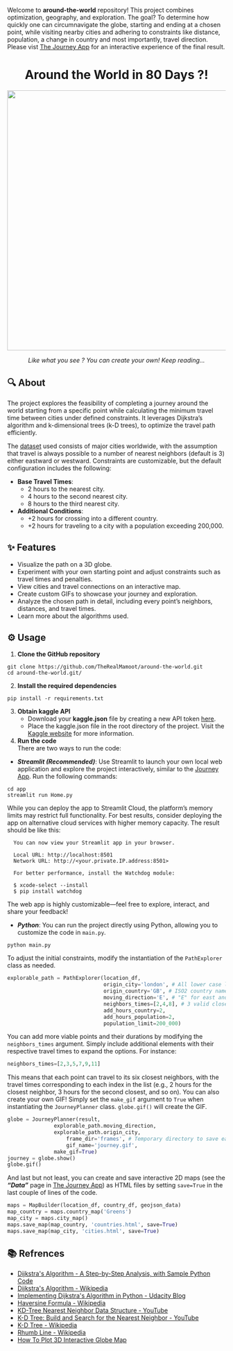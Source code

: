 Welcome to **around-the-world** repository! This project combines optimization, geography, and exploration. The goal? To determine how quickly one can circumnavigate the globe, starting and ending at a chosen point, while visiting nearby cities and adhering to constraints like distance, population, a change in country and most importantly, travel direction.
Please vist [The Journey App](http://0.0.0.0:8501) for an interactive experience of the final result.

<h1 align="center">Around the World in 80 Days ?!</h1>

<p align="center">
<img src="https://github.com/TheRealMamoot/around-the-world/blob/881011e0130fbd7f4159ad8ff390c7517e92ecd4/journey.gif" width="600" height="600" />
</p>

<p align="center"><em>Like what you see ? You can create your own! Keep reading...</em></p>

## 🔍 About

The project explores the feasibility of completing a journey around the world starting from a specific point while calculating the minimum travel time between cities under defined constraints. It leverages Dijkstra’s algorithm and k-dimensional trees (k-D trees), to optimize the travel path efficiently.

The [dataset](https://www.kaggle.com/datasets/max-mind/world-cities-database?select=worldcitiespop.csv) used consists of major cities worldwide, with the assumption that travel is always possible to a number of nearest neighbors (default is 3) either eastward or westward. Constraints are customizable, but the default configuration includes the following:
-	**Base Travel Times**:
    -	2 hours to the nearest city.
    - 4 hours to the second nearest city.
    - 8 hours to the third nearest city.
-	**Additional Conditions**:
	-	+2 hours for crossing into a different country.
	-	+2 hours for traveling to a city with a population exceeding 200,000.

## ✨ Features
- Visualize the path on a 3D globe.
- Experiment with your own starting point and adjust constraints such as travel times and penalties.
- View cities and travel connections on an interactive map.
- Create custom GIFs to showcase your journey and exploration.
- Analyze the chosen path in detail, including every point’s neighbors, distances, and travel times.
- Learn more about the algorithms used.
  
## ⚙️ Usage
1. **Clone the GitHub repository**
```
git clone https://github.com/TheRealMamoot/around-the-world.git
cd around-the-world.git/
```
2. **Install the required dependencies**
```
pip install -r requirements.txt
```
3. **Obtain kaggle API**
	- Download your **kaggle.json** file by creating a new API token [here](https://www.kaggle.com/settings/account).
 	- Place the kaggle.json file in the root directory of the project. Visit the [Kaggle website](https://www.kaggle.com/docs/api#authentication) for more information.
4. **Run the code**
\
There are two ways to run the code:
* ***Streamlit (Recommended)***:
Use Streamlit to launch your own local web application and explore the project interactively, similar to the [Journey App](http://0.0.0.0:8501).
Run the following commands:
```
cd app
streamlit run Home.py
```
While you can deploy the app to Streamlit Cloud, the platform’s memory limits may restrict full functionality. For best results, consider deploying the app on alternative cloud services with higher memory capacity.
The result should be like this:
```
  You can now view your Streamlit app in your browser.

  Local URL: http://localhost:8501
  Network URL: http://<your.private.IP.address:8501>

  For better performance, install the Watchdog module:

  $ xcode-select --install
  $ pip install watchdog
```
The web app is highly customizable—feel free to explore, interact, and share your feedback!
* ***Python***: You can run the project directly using Python, allowing you to customize the code in `main.py`.
```
python main.py
```
To adjust the initial constraints, modify the instantiation of the `PathExplorer` class as needed.
```python
explorable_path = PathExplorer(location_df,
                               origin_city='london', # All lower case letters.
                               origin_country='GB', # ISO2 country name convention.
                               moving_direction='E', # "E" for east and "W" for west.
                               neighbors_times=[2,4,8], # 3 valid close neighbors. 2h hours to reach the first, 4h to second and 8h to the third closest neighbor
                               add_hours_country=2,
                               add_hours_population=2,
                               population_limit=200_000)
```
You can add more viable points and their durations by modifying the ```neighbors_times``` argument. Simply include additional elements with their respective travel times to expand the options. For instance: 
```python 
neighbors_times=[2,3,5,7,9,11]
```
This means that each point can travel to its six closest neighbors, with the travel times corresponding to each index in the list (e.g., 2 hours for the closest neighbor, 3 hours for the second closest, and so on).
You can also create your own GIF! Simply set the ```make_gif``` argument to ```True``` when instantiating the ```JourneyPlanner``` class. ```globe.gif()``` will create the GIF.
```python
globe = JourneyPlanner(result,
		       explorable_path.moving_direction,
   		       explorable_path.origin_city,
 	               frame_dir='frames', # Temporary directory to save each frame of the GIF.
 	               gif_name='journey.gif',
		       make_gif=True)
journey = globe.show()
globe.gif()
```
And last but not least, you can create and save interactive 2D maps (see the ***“Data”*** page in [The Journey App](http://0.0.0.0:8501)) as HTML files by setting ```save=True``` in the last couple of lines of the code.
```python
maps = MapBuilder(location_df, country_df, geojson_data)
map_country = maps.country_map('Greens')
map_city = maps.city_map()
maps.save_map(map_country, 'countries.html', save=True)
maps.save_map(map_city, 'cities.html', save=True)
```
## 📚 **Refrences**
- [Dijkstra's Algorithm - A Step-by-Step Analysis, with Sample Python Code](https://www.youtube.com/watch?v=_B5cx-WD5EA)
- [Dijkstra's Algorithm - Wikipedia](https://en.wikipedia.org/wiki/Dijkstra%27s_algorithm)
- [Implementing Dijkstra's Algorithm in Python - Udacity Blog](https://www.udacity.com/blog/2021/10/implementing-dijkstras-algorithm-in-python.html)
- [Haversine Formula - Wikipedia](https://en.wikipedia.org/wiki/Haversine_formula)
- [KD-Tree Nearest Neighbor Data Structure - YouTube](https://www.youtube.com/watch?v=Glp7THUpGow)
- [K-D Tree: Build and Search for the Nearest Neighbor - YouTube](https://www.youtube.com/watch?v=ivdmGcZo6U8&t=245s)
- [K-D Tree - Wikipedia](https://en.wikipedia.org/wiki/K-d_tree)
- [Rhumb Line - Wikipedia](https://en.wikipedia.org/wiki/Rhumb_line)
- [How To Plot 3D Interactive Globe Map](https://igorcomune.medium.com/data-science-how-to-plot-3d-interactive-globe-map-4dfba1b6e070)
 


